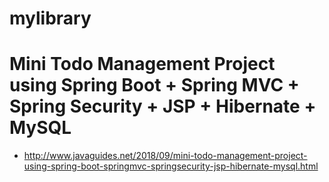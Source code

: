 # mylibrary


# Mini Todo Management Project using Spring Boot + Spring MVC + Spring Security + JSP + Hibernate + MySQL

- http://www.javaguides.net/2018/09/mini-todo-management-project-using-spring-boot-springmvc-springsecurity-jsp-hibernate-mysql.html
